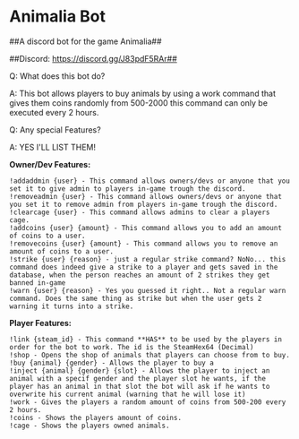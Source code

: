 # Animalia Bot

##A discord bot for the game Animalia##

##Discord: https://discord.gg/J83pdF5RAr##

Q: What does this bot do?

A: This bot allows players to buy animals by using a work command that gives them coins randomly from 500-2000 this command can only be executed every 2 hours.

Q: Any special Features?

A: YES I'LL LIST THEM!

**Owner/Dev Features:**
```
!addaddmin {user} - This command allows owners/devs or anyone that you set it to give admin to players in-game trough the discord.
!removeadmin {user} - This command allows owners/devs or anyone that you set it to remove admin from players in-game trough the discord.
!clearcage {user} - This command allows admins to clear a players cage.
!addcoins {user} {amount} - This command allows you to add an amount of coins to a user.
!removecoins {user} {amount} - This command allows you to remove an amount of coins to a user. 
!strike {user} {reason} - just a regular strike command? NoNo... this command does indeed give a strike to a player and gets saved in the database, when the person reaches an amount of 2 strikes they get banned in-game
!warn {user} {reason} - Yes you guessed it right.. Not a regular warn command. Does the same thing as strike but when the user gets 2 warning it turns into a strike.
```

**Player Features:**
```
!link {steam_id} - This command **HAS** to be used by the players in order for the bot to work. The id is the SteamHex64 (Decimal)
!shop - Opens the shop of animals that players can choose from to buy.
!buy {animal} {gender} - Allows the player to buy a 
!inject {animal} {gender} {slot} - Allows the player to inject an animal with a specif gender and the player slot he wants, if the player has an animal in that slot the bot will ask if he wants to overwrite his current animal (warning that he will lose it)
!work - Gives the players a random amount of coins from 500-200 every 2 hours.
!coins - Shows the players amount of coins.
!cage - Shows the players owned animals.
```
